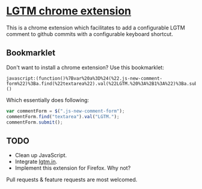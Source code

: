 [LGTM chrome extension](https://chrome.google.com/webstore/detail/lgtm/ckjpjogecpcibagiggbejclbihmochpn?hl=en&gl=US)
=====================

This is a chrome extension which facilitates to add a configurable LGTM comment to github commits with a configurable keyboard shortcut.

## Bookmarklet
Don't want to install a chrome extension? Use this bookmarklet:
```
javascript:(function()%7Bvar%20a%3D%24(%22.js-new-comment-form%22)%3Ba.find(%22textarea%22).val(%22LGTM.%20%3A%2B1%3A%22)%3Ba.submit()%3B%7D)()
```
Which essentially does following:
```javascript
var commentForm = $(".js-new-comment-form");
commentForm.find("textarea").val("LGTM.");
commentForm.submit();
```

TODO
----
- Clean up JavaScript.
- Integrate [lgtm.in](http://lgtm.in).
- Implement this extension for Firefox. Why not?

Pull requests & feature requests are most welcomed.
